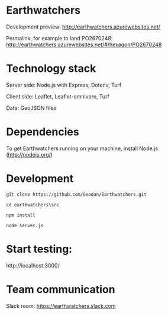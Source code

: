 # Earthwatchers

Development preview: http://earthwatchers.azurewebsites.net/

Permalink, for example to land PO2670248: http://earthwatchers.azurewebsites.net/#/hexagon/PO2670248

# Technology stack

Server side: Node.js with Express, Dotenv, Turf

Client side: Leaflet, Leaflet-omnivore, Turf

Data: GeoJSON files

# Dependencies

To get Earthwatchers running on your machine, install Node.js (http://nodejs.org/)

# Development

```
git clone https://github.com/Geodan/Earthwatchers.git

cd earthwatchers\src

npm install

node server.js
```

# Start testing:

http://localhost:3000/

# Team communication

Slack room:  https://earthwatchers.slack.com
